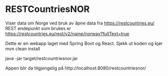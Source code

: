 # RESTCountriesNOR
Viser data om Norge ved bruk av åpne data fra https://restcountries.eu/
<br/>
REST endepunkt som brukes er https://restcountries.eu/rest/v2/name/norway?fullText=true

Dette er en webapp laget med Spring Boot og React.
Sjekk ut koden og kjør
<br/>
mvn clean install

java -jar target/restcountriesnor.jar

Appen blir da tilgjengelig på
http://localhost:8080/restcountriesnor/


